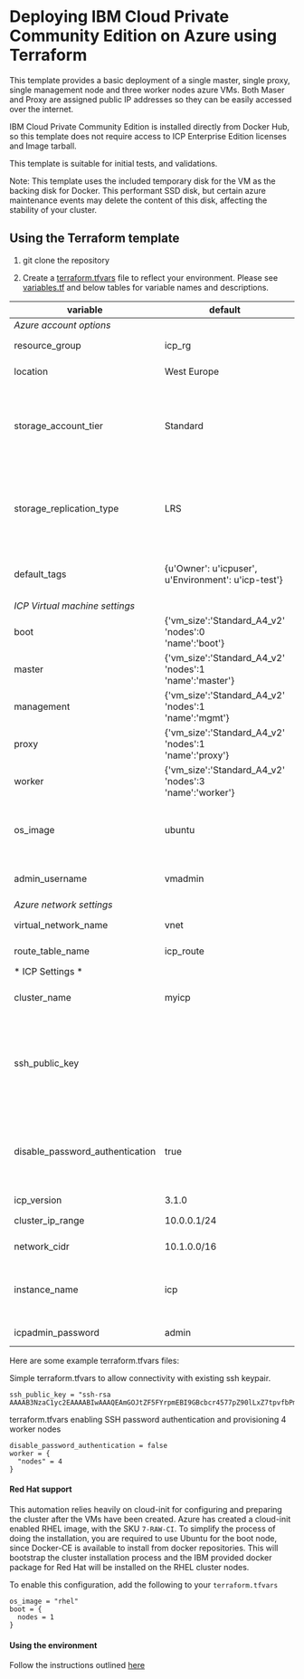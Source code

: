 
# Deploying IBM Cloud Private Community Edition on Azure using Terraform

This template provides a basic deployment of a single master, single proxy, single management node and three worker nodes azure VMs. Both Maser and Proxy are assigned public IP addresses so they can be easily accessed over the internet.

IBM Cloud Private Community Edition is installed directly from Docker Hub, so this template does not require access to ICP Enterprise Edition licenses and Image tarball.

This template is suitable for initial tests, and validations.


Note: This template uses the included temporary disk for the VM as the backing disk for Docker. This performant SSD disk, but certain azure maintenance events may delete the content of this disk, affecting the stability of your cluster.


## Using the Terraform template

1. git clone the repository

2. Create a [terraform.tfvars](https://www.terraform.io/intro/getting-started/variables.html#from-a-file) file to reflect your environment. Please see [variables.tf](variables.tf) and below tables for variable names and descriptions.

| variable           | default       |required| description                            |
|--------------------|---------------|--------|----------------------------------------|
| *Azure account options* | | |
|resource_group      |icp_rg         |No      |Azure resource group name               |
|location            |West Europe    |No      |Region to deploy to                     |
|storage_account_tier|Standard       |No      |Defines the Tier of storage account to be created. Valid options are Standard and Premium.|
|storage_replication_type|LRS            |No      |Defines the Replication Type to use for this storage account. Valid options include LRS, GRS etc.|
|default_tags        |{u'Owner': u'icpuser', u'Environment': u'icp-test'}|No      |Map of default tags to be assign to any resource that supports it|
| *ICP Virtual machine settings* | | |
|boot |{'vm_size':'Standard_A4_v2'<br>'nodes':0<br>'name':'boot'}|No | Boot node instance configuration |
|master |{'vm_size':'Standard_A4_v2'<br>'nodes':1<br>'name':'master'}|No | Master node instance configuration |
|management|{'vm_size':'Standard_A4_v2'<br>'nodes':1<br>'name':'mgmt'}|No | Management node instance configuration|
|proxy|{'vm_size':'Standard_A4_v2'<br>'nodes':1<br>'name':'proxy'}|No| Proxy node instance configuration |
|worker |{'vm_size':'Standard_A4_v2'<br>'nodes':3<br>'name':'worker'}|No| Worker node instance configuration |
|os_image            |ubuntu         |No      |Select from Ubuntu (ubuntu) or RHEL (rhel) for the Operating System|
|admin_username      |vmadmin        |No      |linux vm administrator user name        |
| *Azure network settings*| | |
|virtual_network_name|vnet           |No      |The name for the virtual network.       |
|route_table_name    |icp_route      |No      |The name for the route table.           |
| * ICP Settings * | | | |
|cluster_name        |myicp          |No      |Deployment name for resources prefix    |
|ssh_public_key      |               |No      |SSH Public Key to add to authorized_key for admin_username. Required if you disable password authentication |
|disable_password_authentication|true           |No      |Whether to enable or disable ssh password authentication for the created Azure VMs. Default: true|
|icp_version         |3.1.0          |No      |ICP Version                             |
|cluster_ip_range    |10.0.0.1/24    |No      |ICP Service Cluster IP Range            |
|network_cidr        |10.1.0.0/16    |No      |ICP Network CIDR                        |
|instance_name       |icp            |No      |Name of the deployment. Will be added to virtual machine names|
|icpadmin_password   |admin          |No      |ICP admin password                      |




Here are some example terraform.tfvars files:

Simple terraform.tfvars to allow connectivity with existing ssh keypair.
```
ssh_public_key = "ssh-rsa AAAAB3NzaC1yc2EAAAABIwAAAQEAmGOJtZF5FYrpmEBI9GBcbcr4577pZ90lLxZ7tpvfbPmgXQVGoolChAY165frlotd+o7WORtjPiUlRnr/+676xeYCZngLh46EJislXXvcmZrIn3eeQTRdOlIkiP3V4+LiR9WvpyvmMY9jJ05sTGgk39h9LKhBs+XgU7eZMXGYNU7jDiCZssslTvV1i7SensNqy5bziQbhFKsC7TFRld9leYPgCPtoiSeFIWoXSFbQQ0Lh1ayPpOPb0C2k4tYgDFNr927cObtShUOY1dGGBZygUVKQRro1LZzq39DhmvmMCawCnnQt6A8jz4PE69jP62gnlBsdXQDvEm/L/LBrO4CBbQ=="
```

terraform.tfvars enabling SSH password authentication and provisioning 4 worker nodes
```
disable_password_authentication = false
worker = {
  "nodes" = 4
}
```
#### Red Hat support
This automation relies heavily on cloud-init for configuring and preparing the cluster after the VMs have been created.
Azure has created a cloud-init enabled RHEL image, with the SKU `7-RAW-CI`.
To simplify the process of doing the installation, you are required to use Ubuntu for the boot node, since Docker-CE is available to install from docker repositories.
This will bootstrap the cluster installation process and the IBM provided docker package for Red Hat will be installed on the RHEL cluster nodes.

To enable this configuration, add the following to your `terraform.tfvars`

```
os_image = "rhel"
boot = {
  nodes = 1
}
```

#### Using the environment

Follow the instructions outlined [here](../../README.md)
